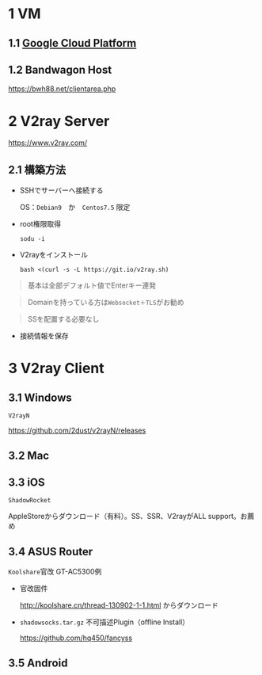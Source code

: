 # 1 VM
## 1.1 [Google Cloud Platform](https://cloud.google.com/free/?hl=ja) ##


## 1.2 Bandwagon Host ##
https://bwh88.net/clientarea.php

# 2 V2ray Server
https://www.v2ray.com/

## 2.1 構築方法
- SSHでサーバーへ接続する

  OS：`Debian9`　か　`Centos7.5` 限定

- root権限取得

  `sodu -i`

- V2rayをインストール

  `bash <(curl -s -L https://git.io/v2ray.sh)`

>基本は全部デフォルト値でEnterキー連発

>Domainを持っている方は`Websocket＋TLS`がお勧め

>SSを配置する必要なし

- 接続情報を保存


# 3 V2ray Client #
## 3.1 Windows ##
`V2rayN`

https://github.com/2dust/v2rayN/releases

## 3.2 Mac ##


## 3.3 iOS ##
`ShadowRocket`

AppleStoreからダウンロード（有料）。SS、SSR、V2rayがALL support。お薦め

## 3.4 ASUS Router ##
`Koolshare`官改 GT-AC5300例

- 官改固件

  http://koolshare.cn/thread-130902-1-1.html
  からダウンロード

- `shadowsocks.tar.gz` 不可描述Plugin（offline Install）

  https://github.com/hq450/fancyss


## 3.5 Android ##




